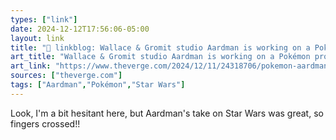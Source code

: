 ```yaml
---
types: ["link"]
date: 2024-12-12T17:56:06-05:00
layout: link
title: "🔗 linkblog: Wallace & Gromit studio Aardman is working on a Pokémon project'"
art_title: "Wallace & Gromit studio Aardman is working on a Pokémon project"
art_link: "https://www.theverge.com/2024/12/11/24318706/pokemon-aardman-project"
sources: ["theverge.com"]
tags: ["Aardman","Pokémon","Star Wars"]
---
```

Look, I'm a bit hesitant here, but Aardman's take on Star Wars was great, so fingers crossed!!
